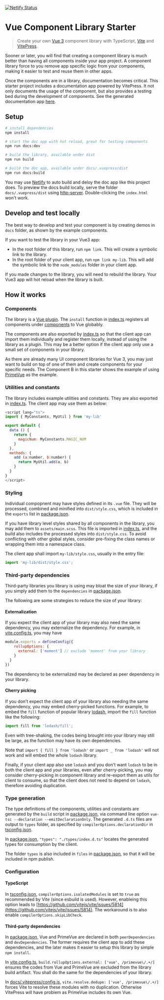 [![Netlify Status](https://api.netlify.com/api/v1/badges/b1b84831-789e-4629-a9e3-55a36e136653/deploy-status)](https://app.netlify.com/sites/sharp-babbage-154f0a/deploys)

# Vue Component Library Starter

> Create your own [Vue 3](https://v3.vuejs.org/) component library with TypeScript, [Vite](https://vitejs.dev) and [VitePress](https://vitepress.vuejs.org/).

Sooner or later, you will find that creating a component library is much better than having all components inside your app project. A component library force to you remove app specific logic from your components, making it easier to test and reuse them in other apps.

Once the components are in a library, documentation becomes critical. This starter project includes a documentation app powered by VitePress. It not only documents the usage of the component, but also provides a testing bed during the development of components. See the generated documentation app [here](https://sharp-babbage-154f0a.netlify.com/).

## Setup

```bash
# install dependencies
npm install

# start the doc app with hot reload, great for testing components
npm run docs:dev

# build the library, available under dist
npm run build

# build the doc app, available under docs/.vuepress/dist
npm run docs:build
```

You may use [Netlify](https://www.netlify.com/) to auto build and deloy the doc app like this project does. To preview the docs build locally, serve the folder `docs/.vuepress/dist` using [http-server](https://www.npmjs.com/package/http-server). Double-clicking the `index.html` won't work.

## Develop and test locally

The best way to develop and test your component is by creating demos in `docs` folder, as shown by the example components.

If you want to test the library in your Vue3 app:

- In the root folder of this library, run `npm link`. This will create a symbolic link to the library.
- In the root folder of your client app, run `npm link my-lib`. This will add the symbolic link to the `node_modules` folder in your client app.

If you made changes to the library, you will need to rebuild the library. Your Vue3 app will hot reload when the library is built.

## How it works

### Components

The library is a [Vue plugin](https://v3.vuejs.org/guide/plugins.html). The `install` function in [index.ts](src/index.ts) registers all components under [components](src/components) to Vue globably.

The components are also exported by [index.ts](src/index.ts) so that the client app can import them individually and register them locally, instead of using the library as a plugin. This may be a better option if the client app only use a small set of components in your library.

As there are already many UI component libraries for Vue 3, you may just want to build on top of one of them and create components for your specific needs. The Component B in this starter shows the example of using [PrimeVue](https://www.primefaces.org/primevue/) as the example.

### Utilities and constants

The library includes example utilities and constants. They are also exported in [index.ts](src/index.ts). The client app may use them as below:

```js
<script lang="ts">
import { MyConstants, MyUtil } from 'my-lib'

export default {
  data () {
    return {
      magicNum: MyConstants.MAGIC_NUM
    }
  },
  methods: {
    add (a:number, b:number) {
      return MyUtil.add(a, b)
    }
  }
}
</script>
```

### Styling

Individual compopnent may have styles defined in its `.vue` file. They will be processed, combined and minified into `dist/style.css`, which is included in the `exports` list in [package.json](package.json).

If you have library level styles shared by all components in the library, you may add them to `assets/main.scss`. This file is imported in [index.ts](src/index.ts), and the build also includes the processed styles into `dist/style.css`. To avoid conflicting with other global styles, consider pre-fixing the class names or wrapping them into a namespace class.

The client app shall import `my-lib/style.css`, usually in the entry file:

```js
import 'my-lib/dist/style.css';
```

### Third-party dependencies

Third-party libraries you library is using may bloat the size of your library, if you simply add them to the `dependencies` in [package.json](package.json).

The following are some strategies to reduce the size of your library:

#### Externalization

If you expect the client app of your library may also need the same dependency, you may externalize the dependency. For example, in [vite.config.ts](vite.config.ts), you may have

```js
module.exports = defineConfig({
    rollupOptions: {
      external: ['moment'] // exclude 'moment' from your library
    }
  }
})
```

The dependency to be externalized may be declared as peer dependency in your library.

#### Cherry picking

If you don't expect the client app of your library also needing the same dependency, you may embed cherry-picked functions. For example, to embed the `fill` function of popular library [lodash](https://lodash.com), import the `fill` function like the following:

```js
import fill from 'lodash/fill';
```

Even with tree-shaking, the codes being brought into your library may still be large, as the function may have its own dependencies.

Note that `import { fill } from 'lodash'` or `import _ from 'lodash'` will not work and will embed the whole `lodash` library.

Finally, if your client app also use `lodash` and you don't want `lodash` to be in both the client app and your libraries, even after cherry-picking, you may consider cherry-picking in component library and re-export them as utils for client to consume, so that the client does not need to depend on `lodash`, therefore avoiding duplication.

### Type generation

The type definitions of the components, utilities and constants are generated by the `build` script in [package.json](package.json), via command line option `vue-tsc --declaration --emitDeclarationOnly`. The generated `.d.ts` files are output to `types` folder, as specified by `compilerOptions.declarationDir` in [tsconfig.json](tsconfig.json).

In [package.json](package.json), `"types": "./types/index.d.ts"` locates the generated types for consumption by the client.

The folder `types` is also included in `files` in [package.json](package.json), so that it will be included in npm publish.

### Configuration

#### TypeScript

In [tsconfig.json](tsconfig.js), `compilerOptions.isolatedModules` is set to `true` as recommended by Vite (since esbuild is used). However, enableing this option leads to [https://github.com/vitejs/vite/issues/5814](https://github.com/vitejs/vite/issues/5814). The workaround is to also enable `compilerOptions.skipLibCheck`.

#### Third-party dependencies

In [package.json](package.json), Vue and PrimeVue are declared in both `peerDependencies` and `devDependencies`. The former requires the client app to add these dependencies, and the later makes it easier to setup this library by simple `npm install`.

In [vite.config.ts](vite.config.ts), `build.rollupOptions.external: ['vue', /primevue\/.+/]` ensures the codes from Vue and PrimeVue are excluded from the library build artifact. You shall do the same for the dependencies of your library.

In [docs/.vitepress/config.js](docs/.vitepress/config.js), `vite.resolve.dedupe: ['vue', /primevue\/.+/]` forces Vite to resolve these modules with no duplication. Otherwise VitePress will have problem as PrimeVue includes its own Vue.

